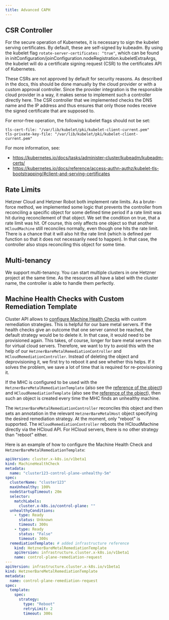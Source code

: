 ```yaml
---
title: Advanced CAPH
---
```


## CSR Controller

For the secure operation of Kubernetes, it is necessary to sign the kubelet serving certificates. By default, these are self-signed by kubeadm. By using the kubelet flag `rotate-server-certificates: "true"`, which can be found in initConfiguration/joinConfiguration.nodeRegistration.kubeletExtraArgs, the kubelet will do a certificate signing request (CSR) to the certificates API of Kubernetes.

These CSRs are not approved by default for security reasons. As described in the docs, this should be done manually by the cloud provider or with a custom approval controller. Since the provider integration is the responsible cloud provider in a way, it makes sense to implement such a controller directly here. The CSR controller that we implemented checks the DNS name and the IP address and thus ensures that only those nodes receive the signed certificate that are supposed to.

For error-free operation, the following kubelet flags should not be set:

```shell
tls-cert-file: "/var/lib/kubelet/pki/kubelet-client-current.pem"
tls-private-key-file: "/var/lib/kubelet/pki/kubelet-client-current.pem"
```

For more information, see:

- https://kubernetes.io/docs/tasks/administer-cluster/kubeadm/kubeadm-certs/
- https://kubernetes.io/docs/reference/access-authn-authz/kubelet-tls-bootstrapping/#client-and-serving-certificates

## Rate Limits

Hetzner Cloud and Hetzner Robot both implement rate limits. As a brute-force method, we implemented some logic that prevents the controller from reconciling a specific object for some defined time period if a rate limit was hit during reconcilement of that object. We set the condition on true, that a rate limit was hit. Of course, this only affects one object so that another `HCloudMachine` still reconciles normally, even though one hits the rate limit. There is a chance that it will also hit the rate limit (which is defined per function so that it does not necessarily need to happen). In that case, the controller also stops reconciling this object for some time.

## Multi-tenancy

We support multi-tenancy. You can start multiple clusters in one Hetzner project at the same time. As the resources all have a label with the cluster name, the controller is able to handle them perfectly.

## Machine Health Checks with Custom Remediation Template

Cluster API allows to [configure Machine Health Checks](https://cluster-api.sigs.k8s.io/tasks/automated-machine-management/healthchecking.html) with custom remediation strategies. This is helpful for our bare metal servers. If the health checks give an outcome that one server cannot be reached, the default strategy would be to delete it. In that case, it would need to be provisioned again. This takes, of course, longer for bare metal servers than for virtual cloud servers. Therefore, we want to try to avoid this with the help of our `HetznerBareMetalRemediationController` and `HCloudRemediationController`. Instead of deleting the object and deprovisioning it, we first try to reboot it and see whether this helps. If it solves the problem, we save a lot of time that is required for re-provisioning it.

If the MHC is configured to be used with the `HetznerBareMetalRemediationTemplate` (also see the [reference of the object](/docs/03-reference/07-hetzner-bare-metal-remediation-template)) and `HCloudRemediationTemplate` (also see the [reference of the object](/docs/03-reference/04-hcloud-remediation-template)), then such an object is created every time the MHC finds an unhealthy machine.

The `HetznerBareMetalRemediationController` reconciles this object and then sets an annotation in the relevant `HetznerBareMetalHost` object specifying the desired remediation strategy. At the moment, only "reboot" is supported.
The `HCloudRemediationController` reboots the HCloudMachine directly via the HCloud API. For HCloud servers, there is no other strategy than "reboot" either.

Here is an example of how to configure the Machine Health Check and `HetznerBareMetalRemediationTemplate`:

```yaml
apiVersion: cluster.x-k8s.io/v1beta1
kind: MachineHealthCheck
metadata:
  name: "cluster123-control-plane-unhealthy-5m"
spec:
  clusterName: "cluster123"
  maxUnhealthy: 100%
  nodeStartupTimeout: 20m
  selector:
    matchLabels:
      cluster.x-k8s.io/control-plane: ""
  unhealthyConditions:
    - type: Ready
      status: Unknown
      timeout: 300s
    - type: Ready
      status: "False"
      timeout: 300s
  remediationTemplate: # added infrastructure reference
    kind: HetznerBareMetalRemediationTemplate
    apiVersion: infrastructure.cluster.x-k8s.io/v1beta1
    name: control-plane-remediation-request
---
apiVersion: infrastructure.cluster.x-k8s.io/v1beta1
kind: HetznerBareMetalRemediationTemplate
metadata:
  name: control-plane-remediation-request
spec:
  template:
    spec:
      strategy:
        type: "Reboot"
        retryLimit: 2
        timeout: 300s
```
